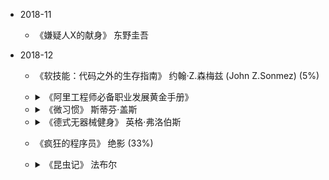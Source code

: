 
- 2018-11

  * 《嫌疑人X的献身》 东野圭吾

- 2018-12

  * 《软技能：代码之外的生存指南》 约翰·Z.森梅兹 (John Z.Sonmez) (5%)
  * <details>
	<summary>《阿里工程师必备职业发展黄金手册》</summary>
	
	- 软件架构不仅仅只是选用什么框架、选用什么技术组件这么简单。它贯穿了对人的组织、对技术的组织、对业务的组织，并将这三种组织以解决业务问题这一目标有机的结合在一起。
	- 架构的目标就是为了支撑业务增长，就是提升软件系统的服务能力。
	- 前端的未来:<br/>
	      1.继续分化（领域、行业、技术栈）<br/>
	      2.继续融合（端技术、Web全栈技术、人工智能与端技术）<br/>
	      3.核心不变（计算机科学本质、软件工程思想与实践、程序员职业素养）<br/>
    </details>

  * <details>
    <summary>《微习惯》 斯蒂芬·盖斯</summary>
        
	- 每天一个俯卧撑，对你的大脑没有任何压力，当你的身体和大脑习惯了以后，生活将会截然不同
	</details>
	
  * <details>
	<summary>《德式无器械健身》 英格·弗洛伯斯</summary>
    
	 - 只要心中有沙，走到哪里都是马尔代夫。
	</details>

  * 《疯狂的程序员》 绝影  (33%)
  * <details>
 	<summary>《昆虫记》 法布尔</summary>
	
    - 充满了童年的幻想，充满了童年的美好向往，充满了对乡村的回忆。
 	</details>


